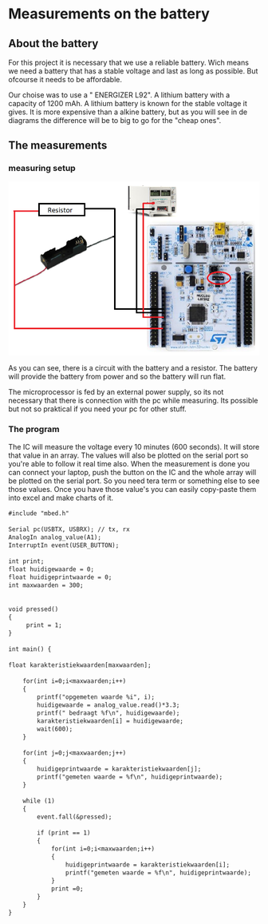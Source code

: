 # Measurements on the battery

## About the battery

For this project it is necessary that we use a reliable battery. Wich means we need a battery that has a stable voltage and last as long as possible. But ofcourse it needs to be affordable.

Our choise was to use a " ENERGIZER L92". A lithium battery with a capacity of 1200 mAh. A lithium battery is known for the stable voltage it gives. It is more expensive than a alkine battery, but as you will see in de diagrams the difference will be to big to go for the "cheap ones".

## The measurements

### measuring setup

![Meetopstelling batterijcurve](../.gitbook/assets/meetopstelling.PNG)

As you can see, there is a circuit with the battery and a resistor. The battery will provide the battery from power and so the battery will run flat.

The microprocessor is fed by an external power supply, so its not necessary that there is connection with the pc while measuring. Its possible but not so praktical if you need your pc for other stuff.

### The program

The IC will measure the voltage every 10 minutes \(600 seconds\). It will store that value in an array. The values will also be plotted on the serial port so you're able to follow it real time also. When the measurement is done you can connect your laptop, push the button on the IC and the whole array will be plotted on the serial port. So you need tera term or something else to see those values. Once you have those value's you can  easily copy-paste them into excel and make charts of it.

```text
#include "mbed.h"              
 
Serial pc(USBTX, USBRX); // tx, rx
AnalogIn analog_value(A1);
InterruptIn event(USER_BUTTON);

int print;
float huidigewaarde = 0;
float huidigeprintwaarde = 0;
int maxwaarden = 300;


void pressed()
{
     print = 1; 
}

int main() {   

float karakteristiekwaarden[maxwaarden];

    for(int i=0;i<maxwaarden;i++)
    {
        printf("opgemeten waarde %i", i);
        huidigewaarde = analog_value.read()*3.3;     
        printf(" bedraagt %f\n", huidigewaarde);
        karakteristiekwaarden[i] = huidigewaarde;
        wait(600);         
    }

    for(int j=0;j<maxwaarden;j++)
    {    
        huidigeprintwaarde = karakteristiekwaarden[j];
        printf("gemeten waarde = %f\n", huidigeprintwaarde);               
    }

    while (1)
    {
        event.fall(&pressed);
        
        if (print == 1)
        {
            for(int i=0;i<maxwaarden;i++)
            {    
                huidigeprintwaarde = karakteristiekwaarden[i];
                printf("gemeten waarde = %f\n", huidigeprintwaarde);               
            }
            print =0;
        }
    }
} 
```

